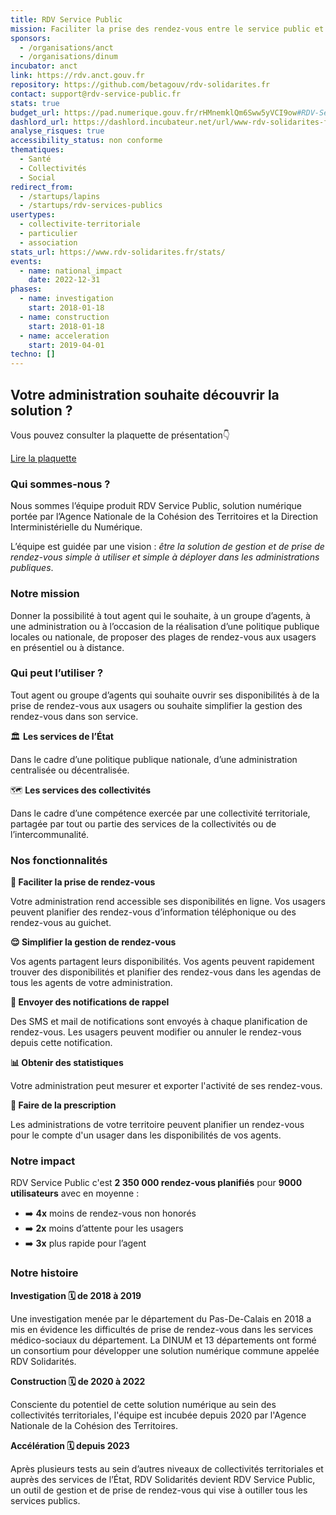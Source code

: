 ```yaml
---
title: RDV Service Public
mission: Faciliter la prise des rendez-vous entre le service public et les usagers
sponsors:
  - /organisations/anct
  - /organisations/dinum
incubator: anct
link: https://rdv.anct.gouv.fr
repository: https://github.com/betagouv/rdv-solidarites.fr
contact: support@rdv-service-public.fr
stats: true
budget_url: https://pad.numerique.gouv.fr/rHMnemklQm6Sww5yVCI9ow#RDV-Services-Publics
dashlord_url: https://dashlord.incubateur.net/url/www-rdv-solidarites-fr/
analyse_risques: true
accessibility_status: non conforme
thematiques:
  - Santé
  - Collectivités
  - Social
redirect_from:
  - /startups/lapins
  - /startups/rdv-services-publics
usertypes:
  - collectivite-territoriale
  - particulier
  - association
stats_url: https://www.rdv-solidarites.fr/stats/
events:
  - name: national_impact
    date: 2022-12-31
phases:
  - name: investigation
    start: 2018-01-18
  - name: construction
    start: 2018-01-18
  - name: acceleration
    start: 2019-04-01
techno: []
---
```

<div class="fr-callout fr-fi-information-line">
    <h2 class="fr-callout__title">
        Votre administration souhaite découvrir la solution ? 
    </h2>
<div class="fr-callout__text">
<p>
    Vous pouvez consulter la plaquette de présentation👇
</p>
</div>

<a target="_blank" href="https://www.canva.com/design/DAF7cZT3uYc/XO4Gau3d_6OXE1Ip883U0w/view?utm_content=DAF7cZT3uYc&utm_campaign=designshare&utm_medium=link&utm_source=editor">Lire la plaquette</a>

</div>

### Qui sommes-nous ?

Nous sommes l’équipe produit RDV Service Public, solution numérique portée par l’Agence Nationale de la Cohésion des Territoires et la Direction Interministérielle du Numérique.

L’équipe est guidée par une vision : *être la solution de gestion et de prise de rendez-vous simple à utiliser et simple à déployer dans les administrations publiques*.

### Notre mission

Donner la possibilité à tout agent qui le souhaite, à un groupe d’agents, à une administration ou à l’occasion de la réalisation d’une politique publique locales ou nationale, de proposer des plages de rendez-vous aux usagers en présentiel ou à distance.

### Qui peut l’utiliser ?

Tout agent ou groupe d’agents qui souhaite ouvrir ses disponibilités à de la prise de rendez-vous aux usagers ou souhaite simplifier la gestion des rendez-vous dans son service. 

🏛️ **Les services de l’État**

Dans le cadre d’une politique publique nationale, d’une administration centralisée ou décentralisée. 

🗺️ **Les services des collectivités**

Dans le cadre d’une compétence exercée par une collectivité territoriale, partagée par tout ou partie des services de la collectivités ou de l’intercommunalité.

### Nos fonctionnalités

**👐 Faciliter la prise de rendez-vous**

Votre administration rend accessible ses disponibilités en ligne. Vos usagers peuvent planifier des rendez-vous d’information téléphonique ou des rendez-vous au guichet.

**😌 Simplifier la gestion de rendez-vous**

Vos agents partagent leurs disponibilités. Vos agents peuvent rapidement trouver des disponibilités et planifier des rendez-vous dans les agendas de tous les agents de votre administration. 

**📱 Envoyer des notifications de rappel**

Des SMS et mail de notifications sont envoyés à chaque planification de rendez-vous. Les usagers peuvent modifier ou annuler le rendez-vous depuis cette notification.

**📊 Obtenir des statistiques**

Votre administration peut mesurer et exporter l'activité de ses rendez-vous.

**🔗 Faire de la prescription**

Les administrations de votre territoire peuvent planifier un rendez-vous pour le compte d'un usager dans les disponibilités de vos agents. 

### Notre impact

RDV Service Public c'est **2 350 000 rendez-vous planifiés** pour **9000 utilisateurs** avec en moyenne :

* ➡️ **4x** moins de rendez-vous non honorés
* ➡️ **2x** moins d’attente pour les usagers
* ➡️ **3x** plus rapide pour l’agent

### Notre histoire

**Investigation 🗓️ de 2018 à 2019**

Une investigation menée par le département du Pas-De-Calais en 2018 a mis en évidence les difficultés de prise de rendez-vous dans les services médico-sociaux du département. La DINUM et 13 départements ont formé un consortium pour développer une solution numérique commune appelée RDV Solidarités.

**Construction 🗓️ de 2020 à 2022**

Consciente du potentiel de cette solution numérique au sein des collectivités territoriales, l'équipe est incubée depuis 2020 par l'Agence Nationale de la Cohésion des Territoires. 

**Accélération 🗓️ depuis 2023**

Après plusieurs tests au sein d’autres niveaux de collectivités territoriales et auprès des services de l’État, RDV Solidarités devient RDV Service Public, un outil de gestion et de prise de rendez-vous qui vise à outiller tous les services publics.